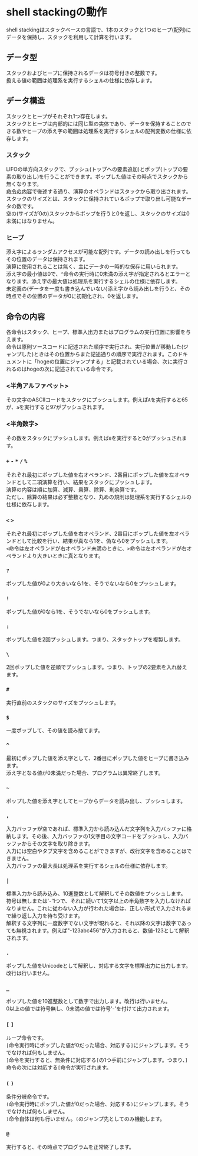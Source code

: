 # shell stackingの動作
shell stackingはスタックベースの言語で、1本のスタックと1つのヒープ(配列)にデータを保持し、スタックを利用して計算を行います。  

## データ型
スタックおよびヒープに保持されるデータは符号付きの整数です。  
扱える値の範囲は処理系を実行するシェルの仕様に依存します。

## データ構造
スタックとヒープがそれぞれ1つ存在します。  
スタックとヒープは内部的には同じ型の実体であり、データを保持することのできる数やヒープの添え字の範囲は処理系を実行するシェルの配列変数の仕様に依存します。

### スタック
LIFOの単方向スタックで、プッシュ(トップへの要素追加)とポップ(トップの要素の取り出し)を行うことができます。ポップした値はその時点でスタックから無くなります。    
[命令の内容](#命令の内容)で後述する通り、演算のオペランドはスタックから取り出されます。  
スタックのサイズとは、スタックに保持されているポップで取り出し可能なデータの数です。  
空の(サイズが0の)スタックからポップを行うと0を返し、スタックのサイズは0未満にはなりません。

### ヒープ
添え字によるランダムアクセスが可能な配列です。データの読み出しを行ってもその位置のデータは保持されます。  
演算に使用されることは無く、主にデータの一時的な保存に用いられます。  
添え字の最小値は0で、`^`命令の実行時に0未満の添え字が指定されるとエラーとなります。添え字の最大値は処理系を実行するシェルの仕様に依存します。  
未定義の(データを一度も書き込んでいない)添え字から読み出しを行うと、その時点でその位置のデータが0に初期化され、0を返します。

## 命令の内容
各命令はスタック、ヒープ、標準入出力またはプログラムの実行位置に影響を与えます。  
命令は原則ソースコードに記述された順序で実行され、実行位置が移動した(ジャンプした)ときはその位置からまた記述通りの順序で実行されます。このドキュメントに「hogeの位置にジャンプする」と記載されている場合、次に実行されるのはhogeの次に記述されている命令です。  

### <半角アルファベット>
その文字のASCIIコードをスタックにプッシュします。例えば`A`を実行すると65が、`a`を実行すると97がプッシュされます。

### <半角数字>
その数をスタックにプッシュします。例えば`0`を実行すると0がプッシュされます。

### `+` `-` `*` `/` `%`
それぞれ最初にポップした値を右オペランド、2番目にポップした値を左オペランドとして二項演算を行い、結果をスタックにプッシュします。  
演算の内容は順に加算、減算、乗算、除算、剰余算です。  
ただし、除算の結果は必ず整数となり、丸めの規則は処理系を実行するシェルの仕様に依存します。

### `<` `>`
それぞれ最初にポップした値を右オペランド、2番目にポップした値を左オペランドとして比較を行い、結果が真なら1を、偽なら0をプッシュします。  
`<`命令は左オペランドが右オペランド未満のときに、`>`命令は左オペランドが右オペランドより大きいときに真となります。

### `?`
ポップした値が0より大きいなら1を、そうでないなら0をプッシュします。

### `!`
ポップした値が0なら1を、そうでないなら0をプッシュします。

### `:`
ポップした値を2回プッシュします。つまり、スタックトップを複製します。

### `\`
2回ポップした値を逆順でプッシュします。つまり、トップの2要素を入れ替えます。

### `#`
実行直前のスタックのサイズをプッシュします。

### `$`
一度ポップして、その値を読み捨てます。

### `^`
最初にポップした値を添え字として、2番目にポップした値をヒープに書き込みます。  
添え字となる値が0未満だった場合、プログラムは異常終了します。

### `~`
ポップした値を添え字としてヒープからデータを読み出し、プッシュします。

### `,`
入力バッファが空であれば、標準入力から読み込んだ文字列を入力バッファに格納します。その後、入力バッファの1文字目の文字コードをプッシュし、入力バッファからその文字を取り除きます。  
入力には空白やタブ文字を含めることができますが、改行文字を含めることはできません。  
入力バッファの最大長は処理系を実行するシェルの仕様に依存します。

### `|`
標準入力から読み込み、10進整数として解釈してその数値をプッシュします。  
符号は無しまたは'-'1つで、それに続いて1文字以上の半角数字を入力しなければなりません。これに従わない入力が行われた場合は、正しい形式で入力されるまで繰り返し入力を待ち受けます。  
解釈する文字列に一度数字でない文字が現れると、それ以降の文字は数字であっても無視されます。例えば"-123abc456"が入力されると、数値-123として解釈されます。

### `.`
ポップした値をUnicodeとして解釈し、対応する文字を標準出力に出力します。改行は行いません。

### `_`
ポップした値を10進整数として数字で出力します。改行は行いません。  
0以上の値では符号無し、0未満の値では符号'-'を付けて出力されます。

### `[` `]`
ループ命令です。  
`[`命令実行時にポップした値が0だった場合、対応する`]`にジャンプします。そうでなければ何もしません。  
`]`命令を実行すると、無条件に対応する`[`の1つ手前にジャンプします。つまり、`]`命令の次には対応する`[`命令が実行されます。

### `(` `)`
条件分岐命令です。  
`(`命令実行時にポップした値が0だった場合、対応する`)`にジャンプします。そうでなければ何もしません。  
`)`命令自体は何も行いません。`(`のジャンプ先としてのみ機能します。

### `@`
実行すると、その時点でプログラムを正常終了します。
